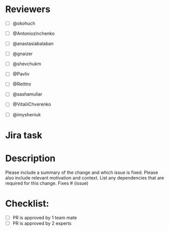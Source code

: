 # Reviewers

- [ ] @okohuch
- [ ] @Antoniozinchenko
- [ ] @anastasiabalaban
- [ ] @gnaizer 
- [ ] @shevchukm
- [ ] @Pavliv
- [ ] @Retttro
- [ ] @sashamuliar
- [ ] @VitaliiChverenko
- [ ] @imysheniuk


# Jira task


# Description

Please include a summary of the change and which issue is fixed. Please also include relevant motivation and context. List any dependencies that are required for this change.
Fixes # (issue)


# Checklist:

- [ ] PR is approved by 1 team mate
- [ ] PR is approved by 2 experts
